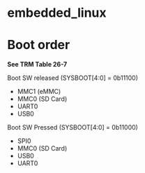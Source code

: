 # embedded_linux

# Boot order

**See TRM Table 26-7**

Boot SW released (SYSBOOT[4:0] = 0b11100)
* MMC1 (eMMC)
* MMC0 (SD Card)
* UART0
* USB0

Boot SW Pressed (SYSBOOT[4:0] = 0b11000)
* SPI0
* MMC0 (SD Card)
* USB0
* UART0